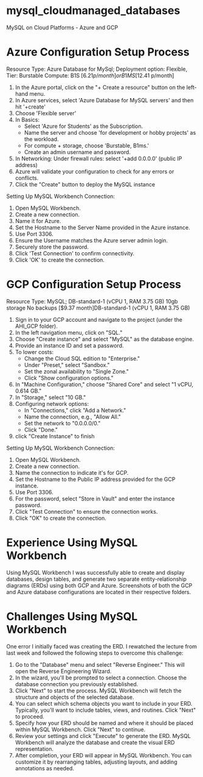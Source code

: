 # mysql_cloudmanaged_databases
MySQL on Cloud Platforms - Azure and GCP

# Azure Configuration Setup Process
Resource Type: Azure Database for MySql; Deployment option: Flexible, Tier: Burstable Compute: B1S [$6.21 p/month] or B1MS [$12.41 p/month]

1. In the Azure portal, click on the "+ Create a resource" button on the left-hand menu.
2. In Azure services, select 'Azure Database for MySQL servers' and then hit '+create'
4. Choose 'Flexible server'
5. In Basics:
      - Select 'Azure for Students' as the Subscription.
      - Name the server and choose 'for development or hobby projects' as the workload.
      - For compute + storage, choose 'Burstable, B1ms.'
      - Create an admin username and password.
6. In Networking: Under firewall rules: select '+add 0.0.0.0' (public IP address)
7. Azure will validate your configuration to check for any errors or conflicts.
8. Click the "Create" button to deploy the MySQL instance

Setting Up MySQL Workbench Connection:
1. Open MySQL Workbench.
2. Create a new connection.
3. Name it for Azure.
4. Set the Hostname to the Server Name provided in the Azure instance.
5. Use Port 3306.
6. Ensure the Username matches the Azure server admin login.
7. Securely store the password.
8. Click 'Test Connection' to confirm connectivity.
9. Click 'OK' to create the connection.




# GCP Configuration Setup Process
Resource Type: MySQL; DB-standard-1 (vCPU 1, RAM 3.75 GB) 10gb storage No backups [$9.37 month]DB-standard-1 (vCPU 1, RAM 3.75 GB)

1. Sign in to your GCP account and navigate to the project (under the AHI_GCP folder).
2. In the left navigation menu, click on "SQL."
3. Choose "Create instance" and select "MySQL" as the database engine.
4. Provide an instance ID and set a password.
5. To lower costs:
      - Change the Cloud SQL edition to "Enterprise."
      - Under "Preset," select "Sandbox."
      - Set the zonal availability to "Single Zone."
      - Click "Show configuration options."
6. In "Machine Configuration," choose "Shared Core" and select "1 vCPU, 0.614 GB."
7. In "Storage," select "10 GB."
8. Configuring network options:
      - In "Connections," click "Add a Network."
      - Name the connection, e.g., "Allow All."
      - Set the network to "0.0.0.0/0."
      - Click "Done."
9. click "Create Instance" to finish

Setting Up MySQL Workbench Connection:
1. Open MySQL Workbench.
2. Create a new connection.
3. Name the connection to indicate it's for GCP.
4. Set the Hostname to the Public IP address provided for the GCP instance.
5. Use Port 3306.
6. For the password, select "Store in Vault" and enter the instance password.
7. Click "Test Connection" to ensure the connection works.
8. Click "OK" to create the connection.


# Experience Using MySQL Workbench
Using MySQL Workbench I was successfully able to create and display databases, design tables, and generate two separate entity-relationship diagrams (ERDs) using both GCP and Azure. Screenshots of both the GCP and Azure database configurations are located in their respective folders.

# Challenges Using MySQL Workbench
One error I initially faced was creating the ERD. I rewatched the lecture from last week and followed the following steps to overcome this challenge:

1. Go to the "Database" menu and select "Reverse Engineer." This will open the Reverse Engineering Wizard.
3. In the wizard, you'll be prompted to select a connection. Choose the database connection you previously established.
4. Click "Next" to start the process. MySQL Workbench will fetch the structure and objects of the selected database.
5. You can select which schema objects you want to include in your ERD. Typically, you'll want to include tables, views, and routines. Click "Next" to proceed.
6. Specify how your ERD should be named and where it should be placed within MySQL Workbench. Click "Next" to continue.
7. Review your settings and click "Execute" to generate the ERD. MySQL Workbench will analyze the database and create the visual ERD representation.
8.  After completion, your ERD will appear in MySQL Workbench. You can customize it by rearranging tables, adjusting layouts, and adding annotations as needed.





